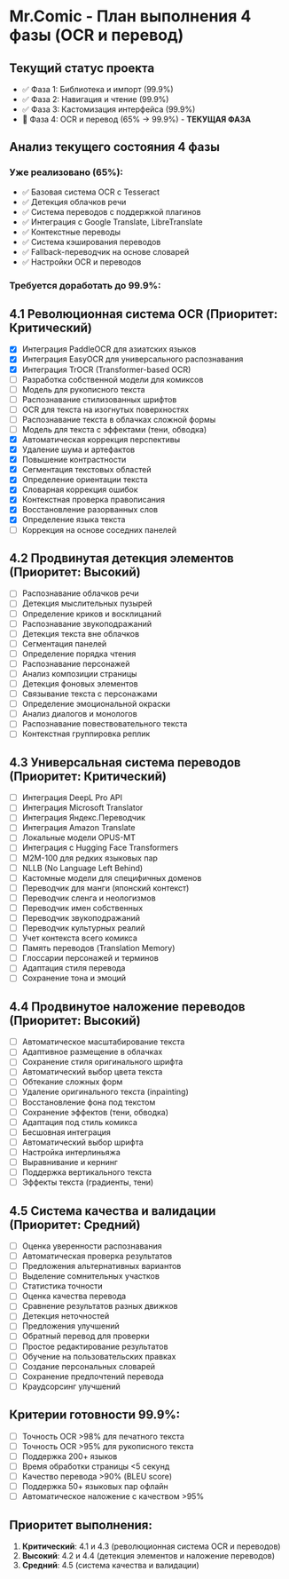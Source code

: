# Mr.Comic - План выполнения 4 фазы (OCR и перевод)

## Текущий статус проекта
- ✅ Фаза 1: Библиотека и импорт (99.9%)
- ✅ Фаза 2: Навигация и чтение (99.9%)  
- ✅ Фаза 3: Кастомизация интерфейса (99.9%)
- 🔄 Фаза 4: OCR и перевод (65% → 99.9%) - **ТЕКУЩАЯ ФАЗА**

## Анализ текущего состояния 4 фазы

### Уже реализовано (65%):
- ✅ Базовая система OCR с Tesseract
- ✅ Детекция облачков речи
- ✅ Система переводов с поддержкой плагинов
- ✅ Интеграция с Google Translate, LibreTranslate
- ✅ Контекстные переводы
- ✅ Система кэширования переводов
- ✅ Fallback-переводчик на основе словарей
- ✅ Настройки OCR и переводов

### Требуется доработать до 99.9%:

## 4.1 Революционная система OCR (Приоритет: Критический)
- [x] Интеграция PaddleOCR для азиатских языков
- [x] Интеграция EasyOCR для универсального распознавания
- [x] Интеграция TrOCR (Transformer-based OCR)
- [ ] Разработка собственной модели для комиксов
- [ ] Модель для рукописного текста
- [ ] Распознавание стилизованных шрифтов
- [ ] OCR для текста на изогнутых поверхностях
- [ ] Распознавание текста в облачках сложной формы
- [ ] Модель для текста с эффектами (тени, обводка)
- [x] Автоматическая коррекция перспективы
- [x] Удаление шума и артефактов
- [x] Повышение контрастности
- [x] Сегментация текстовых областей
- [x] Определение ориентации текста
- [x] Словарная коррекция ошибок
- [x] Контекстная проверка правописания
- [x] Восстановление разорванных слов
- [x] Определение языка текста
- [ ] Коррекция на основе соседних панелей

## 4.2 Продвинутая детекция элементов (Приоритет: Высокий)
- [ ] Распознавание облачков речи
- [ ] Детекция мыслительных пузырей
- [ ] Определение криков и восклицаний
- [ ] Распознавание звукоподражаний
- [ ] Детекция текста вне облачков
- [ ] Сегментация панелей
- [ ] Определение порядка чтения
- [ ] Распознавание персонажей
- [ ] Анализ композиции страницы
- [ ] Детекция фоновых элементов
- [ ] Связывание текста с персонажами
- [ ] Определение эмоциональной окраски
- [ ] Анализ диалогов и монологов
- [ ] Распознавание повествовательного текста
- [ ] Контекстная группировка реплик

## 4.3 Универсальная система переводов (Приоритет: Критический)
- [ ] Интеграция DeepL Pro API
- [ ] Интеграция Microsoft Translator
- [ ] Интеграция Яндекс.Переводчик
- [ ] Интеграция Amazon Translate
- [ ] Локальные модели OPUS-MT
- [ ] Интеграция с Hugging Face Transformers
- [ ] M2M-100 для редких языковых пар
- [ ] NLLB (No Language Left Behind)
- [ ] Кастомные модели для специфичных доменов
- [ ] Переводчик для манги (японский контекст)
- [ ] Переводчик сленга и неологизмов
- [ ] Переводчик имен собственных
- [ ] Переводчик звукоподражаний
- [ ] Переводчик культурных реалий
- [ ] Учет контекста всего комикса
- [ ] Память переводов (Translation Memory)
- [ ] Глоссарии персонажей и терминов
- [ ] Адаптация стиля перевода
- [ ] Сохранение тона и эмоций

## 4.4 Продвинутое наложение переводов (Приоритет: Высокий)
- [ ] Автоматическое масштабирование текста
- [ ] Адаптивное размещение в облачках
- [ ] Сохранение стиля оригинального шрифта
- [ ] Автоматический выбор цвета текста
- [ ] Обтекание сложных форм
- [ ] Удаление оригинального текста (inpainting)
- [ ] Восстановление фона под текстом
- [ ] Сохранение эффектов (тени, обводка)
- [ ] Адаптация под стиль комикса
- [ ] Бесшовная интеграция
- [ ] Автоматический выбор шрифта
- [ ] Настройка интерлиньяжа
- [ ] Выравнивание и кернинг
- [ ] Поддержка вертикального текста
- [ ] Эффекты текста (градиенты, тени)

## 4.5 Система качества и валидации (Приоритет: Средний)
- [ ] Оценка уверенности распознавания
- [ ] Автоматическая проверка результатов
- [ ] Предложения альтернативных вариантов
- [ ] Выделение сомнительных участков
- [ ] Статистика точности
- [ ] Оценка качества перевода
- [ ] Сравнение результатов разных движков
- [ ] Детекция неточностей
- [ ] Предложения улучшений
- [ ] Обратный перевод для проверки
- [ ] Простое редактирование результатов
- [ ] Обучение на пользовательских правках
- [ ] Создание персональных словарей
- [ ] Сохранение предпочтений перевода
- [ ] Краудсорсинг улучшений

## Критерии готовности 99.9%:
- [ ] Точность OCR >98% для печатного текста
- [ ] Точность OCR >95% для рукописного текста
- [ ] Поддержка 200+ языков
- [ ] Время обработки страницы <5 секунд
- [ ] Качество перевода >90% (BLEU score)
- [ ] Поддержка 50+ языковых пар офлайн
- [ ] Автоматическое наложение с качеством >95%

## Приоритет выполнения:
1. **Критический**: 4.1 и 4.3 (революционная система OCR и переводов)
2. **Высокий**: 4.2 и 4.4 (детекция элементов и наложение переводов)
3. **Средний**: 4.5 (система качества и валидации)

